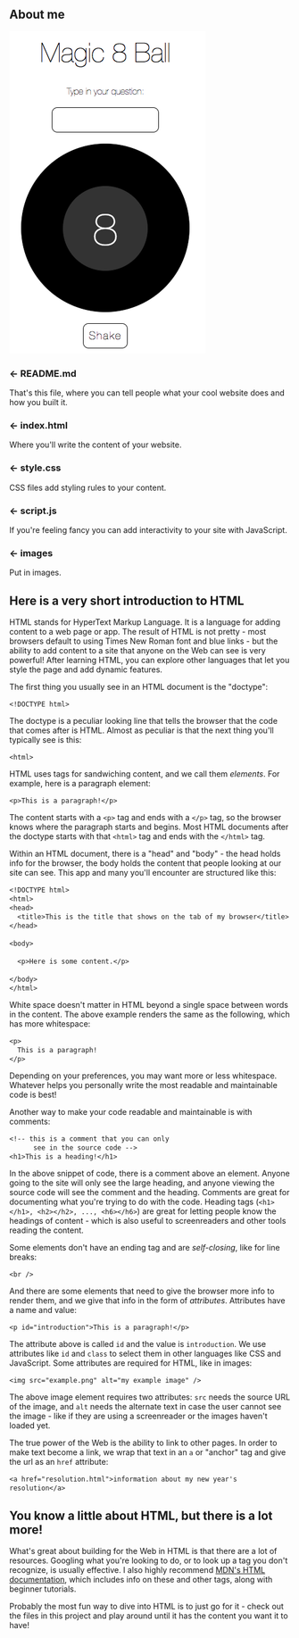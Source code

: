 About me
------------
![About me Website](1_z_UiOng94Wis3ClFjc8jhA.png)

### ← README.md

That's this file, where you can tell people what your cool website does and how you built it.

### ← index.html

Where you'll write the content of your website. 

### ← style.css

CSS files add styling rules to your content.

### ← script.js

If you're feeling fancy you can add interactivity to your site with JavaScript.

### ← images

Put in images.

## Here is a very short introduction to HTML

HTML stands for HyperText Markup Language. It is a language for adding content to a web page or app. The result of HTML is not pretty - most browsers default to using Times New Roman font and blue links  - but the ability to add content to a site that anyone on the Web can see is very powerful! After learning HTML, you can explore other languages that let you style the page and add dynamic features.

The first thing you usually see in an HTML document is the "doctype":

```
<!DOCTYPE html>
```

The doctype is a peculiar looking line that tells the browser that the code that comes after is HTML. Almost as peculiar is that the next thing you'll typically see is this:

```
<html>
```

HTML uses tags for sandwiching content, and we call them *elements*. For example, here is a paragraph element:

```
<p>This is a paragraph!</p>
```

The content starts with a `<p>` tag and ends with a `</p>` tag, so the browser knows where the paragraph starts and begins. Most HTML documents after the doctype starts with that `<html>` tag and ends with the `</html>` tag.

Within an HTML document, there is a "head" and "body" - the head holds info for the browser, the body holds the content that people looking at our site can see. This app and many you'll encounter are structured like this:

```
<!DOCTYPE html>
<html>
<head>
  <title>This is the title that shows on the tab of my browser</title>
</head>

<body>
  
  <p>Here is some content.</p>
  
</body>
</html>
```

White space doesn't matter in HTML beyond a single space between words in the content. The above example renders the same as the following, which has more whitespace:

```
<p>
  This is a paragraph!
</p>
```

Depending on your preferences, you may want more or less whitespace. Whatever helps you personally write the most readable and maintainable code is best!

Another way to make your code readable and maintainable is with comments:

```
<!-- this is a comment that you can only 
      see in the source code -->
<h1>This is a heading!</h1>
```

In the above snippet of code, there is a comment above an element. Anyone going to the site will only see the large heading, and anyone viewing the source code will see the comment and the heading. Comments are great for documenting what you're trying to do with the code. Heading tags (`<h1></h1>, <h2></h2>, ..., <h6></h6>`) are great for letting people know the headings of content - which is also useful to screenreaders and other tools reading the content.

Some elements don't have an ending tag and are *self-closing*, like for line breaks:

```
<br />
```

And there are some elements that need to give the browser more info to render them, and we give that info in the form of *attributes*. Attributes have a name and value:

```
<p id="introduction">This is a paragraph!</p>
```

The attribute above is called `id` and the value is `introduction`. We use attributes like `id` and `class` to select them in other languages like CSS and JavaScript. Some attributes are required for HTML, like in images:

```
<img src="example.png" alt="my example image" />
```

The above image element requires two attributes: `src` needs the source URL of the image, and `alt` needs the alternate text in case the user cannot see the image - like if they are using a screenreader or the images haven't loaded yet.

The true power of the Web is the ability to link to other pages. In order to make text become a link, we wrap that text in an `a` or "anchor" tag and give the url as an `href` attribute:

```
<a href="resolution.html">information about my new year's resolution</a>
```

## You know a little about HTML, but there is a lot more!

What's great about building for the Web in HTML is that there are a lot of resources. Googling what you're looking to do, or to look up a tag you don't recognize, is usually effective. I also highly recommend [MDN's HTML documentation](https://developer.mozilla.org/en-US/docs/Web/HTML), which includes info on these and other tags, along with beginner tutorials.

Probably the most fun way to dive into HTML is to just go for it - check out the files in this project and play around until it has the content you want it to have!
